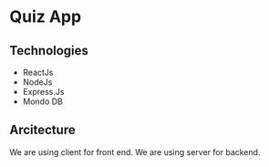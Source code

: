 # Quiz App

## Technologies
- ReactJs
- NodeJs
- Express.Js
- Mondo DB

## Arcitecture
We are using client for front end.
We are using server for backend.